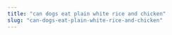 ```yaml
---
title: "can dogs eat plain white rice and chicken"
slug: "can-dogs-eat-plain-white-rice-and-chicken"
---
```


